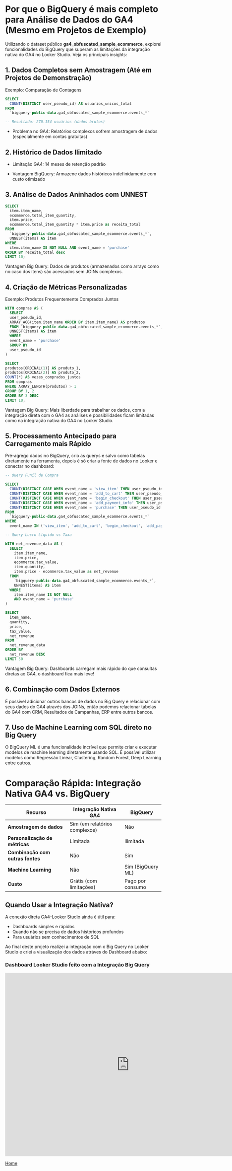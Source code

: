# Por que o BigQuery é mais completo para Análise de Dados do GA4 (Mesmo em Projetos de Exemplo) #

Utilizando o dataset público **ga4_obfuscated_sample_ecommerce**, explorei funcionalidades do BigQuery que superam as limitações da integração nativa do GA4 no Looker Studio. Veja os principais insights:

## 1. Dados Completos sem Amostragem (Até em Projetos de Demonstração) ##
Exemplo: Comparação de Contagens

```sql
SELECT 
  COUNT(DISTINCT user_pseudo_id) AS usuarios_unicos_total
FROM 
  `bigquery-public-data.ga4_obfuscated_sample_ecommerce.events_*`

-- Resultado: 270.154 usuários (dados brutos)
```
- Problema no GA4: Relatórios complexos sofrem amostragem de dados (especialmente em contas gratuitas)

## 2. Histórico de Dados Ilimitado ##

- Limitação GA4: 14 meses de retenção padrão

- Vantagem BigQuery: Armazene dados históricos indefinidamente com custo otimizado

## 3. Análise de Dados Aninhados com UNNEST ##

```sql
SELECT 
  item.item_name,
  ecommerce.total_item_quantity,
  item.price,
  ecommerce.total_item_quantity * item.price as receita_total
FROM 
  `bigquery-public-data.ga4_obfuscated_sample_ecommerce.events_*`,
  UNNEST(items) AS item
WHERE 
  item.item_name IS NOT NULL AND event_name = 'purchase'
ORDER BY receita_total desc
LIMIT 10;
```

Vantagem Big Query: Dados de produtos (armazenados como arrays como no caso dos itens) são acessados sem JOINs complexos.

## 4. Criação de Métricas Personalizadas ##
Exemplo: Produtos Frequentemente Comprados Juntos

```sql
WITH compras AS (
  SELECT 
  user_pseudo_id, 
  ARRAY_AGG(item.item_name ORDER BY item.item_name) AS produtos
  FROM `bigquery-public-data.ga4_obfuscated_sample_ecommerce.events_*`, 
  UNNEST(items) AS item
  WHERE 
  event_name = 'purchase'
  GROUP BY 
  user_pseudo_id
)

SELECT 
produtos[ORDINAL(1)] AS produto_1, 
produtos[ORDINAL(2)] AS produto_2, 
COUNT(*) AS vezes_comprados_juntos
FROM compras
WHERE ARRAY_LENGTH(produtos) > 1
GROUP BY 1, 2
ORDER BY 3 DESC
LIMIT 10;
```

Vantagem Big Query: Mais liberdade para trabalhar os dados, com a integração direta com o GA4 as análises e possibilidades ficam limitadas como na integração nativa do GA4 no Looker Studio.

## 5. Processamento Antecipado para Carregamento mais Rápido ##

Pré-agrego dados no BigQuery, crio as querys e salvo como tabelas diretamente na ferramenta, depois é só criar a fonte de dados no Looker e conectar no dashboard:

```sql
-- Query Funil de Compra

SELECT
  COUNT(DISTINCT CASE WHEN event_name = 'view_item' THEN user_pseudo_id END) AS view_item,
  COUNT(DISTINCT CASE WHEN event_name = 'add_to_cart' THEN user_pseudo_id END) AS add_to_cart,
  COUNT(DISTINCT CASE WHEN event_name = 'begin_checkout' THEN user_pseudo_id END) AS begin_checkout,
  COUNT(DISTINCT CASE WHEN event_name = 'add_payment_info' THEN user_pseudo_id END) AS add_payment_info,
  COUNT(DISTINCT CASE WHEN event_name = 'purchase' THEN user_pseudo_id END) AS purchase
FROM 
  `bigquery-public-data.ga4_obfuscated_sample_ecommerce.events_*`
WHERE
  event_name IN ('view_item', 'add_to_cart', 'begin_checkout', 'add_payment_info', 'purchase')
```
```sql
-- Query Lucro Líquido vs Taxa

WITH net_revenue_data AS (
  SELECT
    item.item_name,
    item.price,
    ecommerce.tax_value,
    item.quantity,
    item.price - ecommerce.tax_value as net_revenue
  FROM 
    `bigquery-public-data.ga4_obfuscated_sample_ecommerce.events_*`,
    UNNEST(items) AS item
  WHERE 
    item.item_name IS NOT NULL 
    AND event_name = 'purchase'
)

SELECT 
  item_name,
  quantity,
  price,
  tax_value,
  net_revenue
FROM 
  net_revenue_data
ORDER BY 
  net_revenue DESC
LIMIT 50
```

Vantagem Big Query: Dashboards carregam mais rápido do que consultas diretas ao GA4, o dashboard fica mais leve!

## 6. Combinação com Dados Externos

É possível adicionar outros bancos de dados no Big Query e relacionar com seus dados do GA4 através dos JOINs, então podemos relacionar tabelas do GA4 com CRM, Resultados de Campanhas, ERP entre outros bancos.

## 7. Uso de Machine Learning com SQL direto no Big Query ##

O BigQuery ML é uma funcionalidade incrível que permite criar e executar modelos de machine learning diretamente usando SQL. É possível utilizar modelos como Regressão Linear, Clustering, Random Forest, Deep Learning entre outros.

# Comparação Rápida: Integração Nativa GA4 vs. BigQuery

| **Recurso**               | **Integração Nativa GA4**       | **BigQuery**                     |
|---------------------------|--------------------------------|----------------------------------|
| **Amostragem de dados**    | Sim (em relatórios complexos)  | Não                              |
| **Personalização de métricas** | Limitada                     | Ilimitada                        |
| **Combinação com outras fontes** | Não                        | Sim                              |
| **Machine Learning**       | Não                           | Sim (BigQuery ML)                |
| **Custo**                 | Grátis (com limitações)       | Pago por consumo                    |


## Quando Usar a Integração Nativa? ##

A conexão direta GA4-Looker Studio ainda é útil para:

- Dashboards simples e rápidos
- Quando não se precisa de dados históricos profundos
- Para usuários sem conhecimentos de SQL


Ao final deste projeto realizei a integração com o Big Query no Looker Studio e criei a visualização dos dados atráves do Dashboard abaixo:

### Dashboard Looker Studio feito com a Integração Big Query ###

<iframe width="800" height="591" src="https://lookerstudio.google.com/embed/reporting/483c125f-1afd-48a4-8828-13bb487be03c/page/Hi3KF" frameborder="0" style="border:0" allowfullscreen sandbox="allow-storage-access-by-user-activation allow-scripts allow-same-origin allow-popups allow-popups-to-escape-sandbox"></iframe>




[Home](/.)











